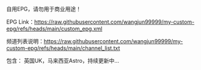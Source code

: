 自用EPG，请勿用于商业用途！

EPG Link：https://raw.githubusercontent.com/wangjun99999/my-custom-epg/refs/heads/main/custom_epg.xml

频道列表说明：https://raw.githubusercontent.com/wangjun99999/my-custom-epg/refs/heads/main/channel_list.txt

包含：
英国UK，马来西亚Astro，持续更新中...
